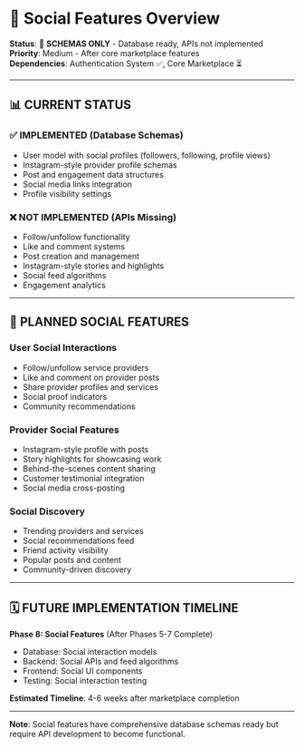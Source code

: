 # 📱 Social Features Overview

**Status**: 🔴 **SCHEMAS ONLY** - Database ready, APIs not implemented  
**Priority**: Medium - After core marketplace features  
**Dependencies**: Authentication System ✅, Core Marketplace ⏳

---

## 📊 **CURRENT STATUS**

### ✅ **IMPLEMENTED (Database Schemas)**
- User model with social profiles (followers, following, profile views)
- Instagram-style provider profile schemas
- Post and engagement data structures
- Social media links integration
- Profile visibility settings

### ❌ **NOT IMPLEMENTED (APIs Missing)**
- Follow/unfollow functionality
- Like and comment systems
- Post creation and management
- Instagram-style stories and highlights
- Social feed algorithms
- Engagement analytics

---

## 🎯 **PLANNED SOCIAL FEATURES**

### **User Social Interactions**
- Follow/unfollow service providers
- Like and comment on provider posts
- Share provider profiles and services
- Social proof indicators
- Community recommendations

### **Provider Social Features**
- Instagram-style profile with posts
- Story highlights for showcasing work
- Behind-the-scenes content sharing
- Customer testimonial integration
- Social media cross-posting

### **Social Discovery**
- Trending providers and services
- Social recommendations feed
- Friend activity visibility
- Popular posts and content
- Community-driven discovery

---

## 🗓️ **FUTURE IMPLEMENTATION TIMELINE**

**Phase 8: Social Features** (After Phases 5-7 Complete)
- Database: Social interaction models
- Backend: Social APIs and feed algorithms  
- Frontend: Social UI components
- Testing: Social interaction testing

**Estimated Timeline**: 4-6 weeks after marketplace completion

---

**Note**: Social features have comprehensive database schemas ready but require API development to become functional.